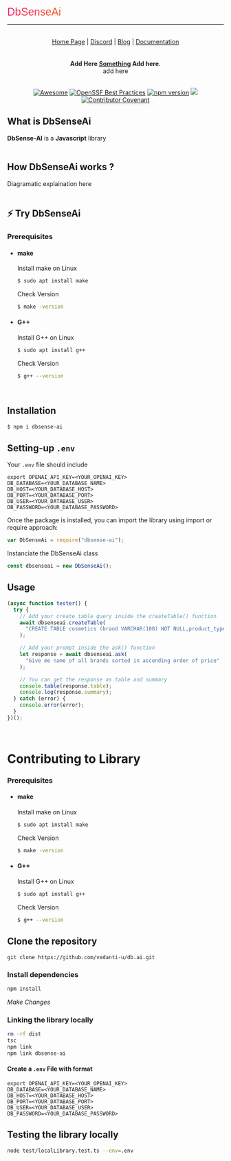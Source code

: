 <div style="font-family: 'Lucida Console', 'Courier New', monospace; font-size: 25px;  font-family: Arial, Helvetica, sans-serif;
			background: linear-gradient(to right, #f32170,
					#ff6b08, #cf23cf, #eedd44);
			-webkit-text-fill-color: transparent;
			-webkit-background-clip: text;;">DbSenseAi</div>

---

<br/>
<div align="center">
    <a href="" style="color: ;">Home Page</a> |
    <a href="">Discord</a> |
    <a href="">Blog</a> |
    <a href="">Documentation</a>
</div>
<br/>
<br/>
<div align="center"><strong>Add Here <a href="">Something</a> Add here.</strong><br>add here
<br />
<br />
<div align="center">

[![Awesome](https://github.com/refinedev/awesome-refine/raw/main/images/badge.svg)](https://github.com/refinedev/awesome-refine)
[![OpenSSF Best Practices](https://www.bestpractices.dev/projects/8101/badge)](https://www.bestpractices.dev/projects/8101)
[![npm version](https://img.shields.io/npm/v/@refinedev/core.svg)](https://www.npmjs.com/package/@refinedev/core)
[![](https://img.shields.io/github/commit-activity/m/refinedev/refine)](https://github.com/refinedev/refine/commits/master)
[![Contributor Covenant](https://img.shields.io/badge/Contributor%20Covenant-2.0-4baaaa.svg)](CODE_OF_CONDUCT.md)
<br/>

</div>

</div align="left" >

## What is DbSenseAi

**DbSense-AI** is a **Javascript** library
</br>
</br>

## How DbSenseAi works ?

Diagramatic explaination here
</br>
</br>

## ⚡ Try DbSenseAi

### Prerequisites

- #### **make**

  Install make on Linux

  ```bash
  $ sudo apt install make
  ```

  Check Version

  ```bash
  $ make -version
  ```

- #### **G++**

  Install G++ on Linux

  ```bash
  $ sudo apt install g++
  ```

  Check Version

  ```bash
  $ g++ --version
  ```

  </br>

## Installation

```bash
$ npm i dbsense-ai
```

## Setting-up `.env`

Your `.env` file should include

```
export OPENAI_API_KEY=<YOUR_OPENAI_KEY>
DB_DATABASE=<YOUR_DATABASE_NAME>
DB_HOST=<YOUR_DATABASE_HOST>
DB_PORT=<YOUR_DATABASE_PORT>
DB_USER=<YOUR_DATABASE_USER>
DB_PASSWORD=<YOUR_DATABASE_PASSWORD>
```

Once the package is installed, you can import the library using import or require approach:

```javascript
var DbSenseAi = require("dbsense-ai");
```

Instanciate the DbSenseAi class

```javascript
const dbsenseai = new DbSenseAi();
```

## Usage

```javascript
(async function tester() {
  try {
    // Add your create table query inside the createTable() function
    await dbsenseai.createTable(
      "CREATE TABLE cosmetics (brand VARCHAR(100) NOT NULL,product_type VARCHAR(100) NOT NULL,product_price NUMERIC(10, 2));"
    );

    // Add your prompt inside the ask() function
    let response = await dbsenseai.ask(
      "Give me name of all brands sorted in ascending order of price"
    );

    // You can get the response as table and summary
    console.table(response.table);
    console.log(response.summary);
  } catch (error) {
    console.error(error);
  }
})();
```

</br>

# Contributing to Library

### Prerequisites

- #### **make**

  Install make on Linux

  ```bash
  $ sudo apt install make
  ```

  Check Version

  ```bash
  $ make -version
  ```

- #### **G++**

  Install G++ on Linux

  ```bash
  $ sudo apt install g++
  ```

  Check Version

  ```bash
  $ g++ --version
  ```

## Clone the repository

```git
git clone https://github.com/vedanti-u/db.ai.git
```

### Install dependencies

```bash
npm install
```

_Make Changes_

### Linking the library locally

```bash
rm -rf dist
tsc
npm link
npm link dbsense-ai
```

#### Create a `.env` File with format

```
export OPENAI_API_KEY=<YOUR_OPENAI_KEY>
DB_DATABASE=<YOUR_DATABASE_NAME>
DB_HOST=<YOUR_DATABASE_HOST>
DB_PORT=<YOUR_DATABASE_PORT>
DB_USER=<YOUR_DATABASE_USER>
DB_PASSWORD=<YOUR_DATABASE_PASSWORD>
```

## Testing the library locally

```bash
node test/localLibrary.test.ts --env=.env
```
